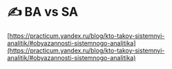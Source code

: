 # ✍ BA vs SA

[https://practicum.yandex.ru/blog/kto-takoy-sistemnyi-analitik/#obyazannosti-sistemnogo-analitika](https://practicum.yandex.ru/blog/kto-takoy-sistemnyi-analitik/#obyazannosti-sistemnogo-analitika)
